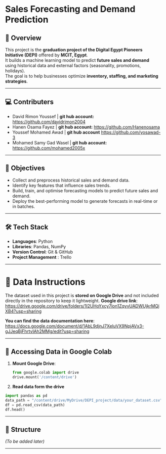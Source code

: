 # Sales Forecasting and Demand Prediction

## 📌 Overview
This project is the **graduation project of the Digital Egypt Pioneers Initiative (DEPI)** offered by **MCIT, Egypt**.  
It builds a machine learning model to predict **future sales and demand** using historical data and external factors (seasonality, promotions, holidays).  
The goal is to help businesses optimize **inventory, staffing, and marketing strategies**.


---

## 💻 Contributers
- David Rimon Youssef | **git hub account:** https://github.com/davidrimon2004
- Hanen Osama Fayez  | **git hub account:** https://github.com/Hanenosama
- Youssef Mohamed Awad | **git hub account** https://github.com/yosawad-3
- Mohamed Samy Gad Wasel | **git hub account:** https://github.com/mohamed2005x
---

## 🎯 Objectives
- Collect and preprocess historical sales and demand data.
- Identify key features that influence sales trends.
- Build, train, and optimise forecasting models to predict future sales and demand.
- Deploy the best-performing model to generate forecasts in real-time or in batches.

---

## 🛠️ Tech Stack
- **Languages**: Python  
- **Libraries**: Pandas, NumPy   
- **Version Control**: Git & GitHub  
- **Project Management** : Trello

---

# 📂 Data Instructions

The dataset used in this project is **stored on Google Drive** and not included directly in the repository to keep it lightweight.
**Google drive link**: https://drive.google.com/drive/folders/1I2UHoYxcy7lon1ZqyvUADWUjkrMQjXB4?usp=sharing

 **You can find the data documentation here**: https://docs.google.com/document/d/1AbL9djnJ7XeluVX9NpjAVx3-gJJeqBjFhrtvIAh2MMg/edit?usp=sharing
 
 ---

## 🔗 Accessing Data in Google Colab

1. **Mount Google Drive**:
   ```python
   from google.colab import drive
   drive.mount('/content/drive')
2. **Read data form the drive**
```python
import pandas as pd
data_path = "/content/drive/MyDrive/DEPI_project/data/your_dataset.csv"
df = pd.read_csv(data_path)
df.head()

```
---

## 📂 Structure
*(To be added later)*

---
